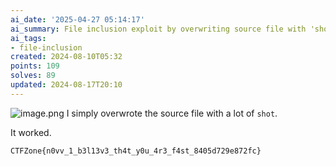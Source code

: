 ```yaml
---
ai_date: '2025-04-27 05:14:17'
ai_summary: File inclusion exploit by overwriting source file with 'shot'
ai_tags:
- file-inclusion
created: 2024-08-10T05:32
points: 109
solves: 89
updated: 2024-08-17T20:10
---
```


![image.png](https://res.cloudinary.com/kumonochisanaka/image/upload/v1723282344/2024/08/b11713447e27fed8b2977c8fde18cf05.png)
I simply overwrote the source file with a lot of `shot`.

It worked.

```flag
CTFZone{n0vv_1_b3l13v3_th4t_y0u_4r3_f4st_8405d729e872fc}
```